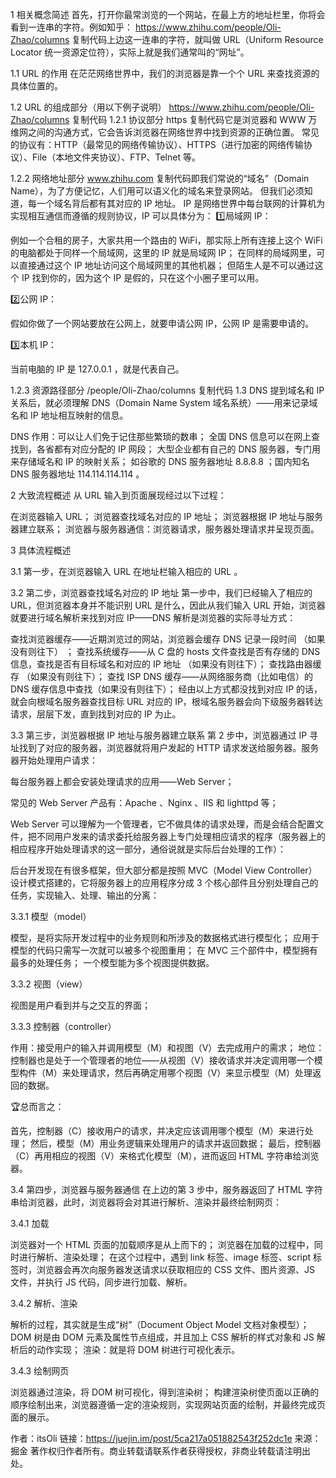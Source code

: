 1 相关概念简述
首先，打开你最常浏览的一个网站，在最上方的地址栏里，你将会看到一连串的字符。例如知乎：
https://www.zhihu.com/people/Oli-Zhao/columns
复制代码上边这一连串的字符，就叫做 URL（Uniform Resource Locator 统一资源定位符），实际上就是我们通常叫的“网址”。

1.1 URL 的作用
在茫茫网络世界中，我们的浏览器是靠一个个 URL 来查找资源的具体位置的。

1.2 URL 的组成部分（用以下例子说明）
https://www.zhihu.com/people/Oli-Zhao/columns
复制代码
1.2.1 协议部分
https
复制代码它是浏览器和 WWW 万维网之间的沟通方式，它会告诉浏览器在网络世界中找到资源的正确位置。
常见的协议有：HTTP（最常见的网络传输协议）、HTTPS（进行加密的网络传输协议）、File（本地文件夹协议）、FTP、Telnet 等。

1.2.2 网络地址部分
www.zhihu.com
复制代码即我们常说的“域名”（Domain Name），为了方便记忆，人们用可以语义化的域名来登录网站。 但我们必须知道，每一个域名背后都有其对应的 IP 地址。
IP 是网络世界中每台联网的计算机为实现相互通信而遵循的规则协议，IP 可以具体分为：
1️⃣局域网 IP：

例如一个合租的房子，大家共用一个路由的 WiFi，那实际上所有连接上这个 WiFi 的电脑都处于同样一个局域网，这里的 IP 就是局域网 IP；
在同样的局域网里，可以直接通过这个 IP 地址访问这个局域网里的其他机器；
但陌生人是不可以通过这个 IP 找到你的，因为这个 IP 是假的，只在这个小圈子里可以用。

2️⃣公网 IP：

假如你做了一个网站要放在公网上，就要申请公网 IP，公网 IP 是需要申请的。

3️⃣本机 IP：

当前电脑的 IP 是 127.0.0.1 ，就是代表自己。


1.2.3 资源路径部分
/people/Oli-Zhao/columns
复制代码
1.3 DNS
提到域名和 IP 关系后，就必须理解 DNS（Domain Name System 域名系统）——用来记录域名和 IP 地址相互映射的信息。

DNS 作用：可以让人们免于记住那些繁琐的数串；
全国 DNS 信息可以在网上查找到，各省都有对应分配的 IP 网段；
大型企业都有自己的 DNS 服务器，专门用来存储域名和 IP 的映射关系；
如谷歌的 DNS 服务器地址 8.8.8.8 ；国内知名 DNS 服务器地址 114.114.114.114 。



2 大致流程概述
从 URL 输入到页面展现经过以下过程：

在浏览器输入 URL；
浏览器查找域名对应的 IP 地址；
浏览器根据 IP 地址与服务器建立联系；
浏览器与服务器通信：浏览器请求，服务器处理请求并呈现页面。



3 具体流程概述

3.1 第一步，在浏览器输入 URL
在地址栏输入相应的 URL 。

3.2 第二步，浏览器查找域名对应的 IP 地址
第一步中，我们已经输入了相应的 URL，但浏览器本身并不能识别 URL 是什么，因此从我们输入 URL 开始，浏览器就要进行域名解析来找到对应 IP——DNS 解析是浏览器的实际寻址方式：

查找浏览器缓存——近期浏览过的网站，浏览器会缓存 DNS 记录一段时间 （如果没有则往下） ；
查找系统缓存——从 C 盘的 hosts 文件查找是否有存储的 DNS 信息，查找是否有目标域名和对应的 IP 地址 （如果没有则往下）；
查找路由器缓存 （如果没有则往下）；
查找 ISP DNS 缓存——从网络服务商（比如电信）的 DNS 缓存信息中查找（如果没有则往下）；
经由以上方式都没找到对应 IP 的话，就会向根域名服务器查找目标 URL 对应的 IP，根域名服务器会向下级服务器转达请求，层层下发，直到找到对应的 IP 为止。


3.3 第三步，浏览器根据 IP 地址与服务器建立联系
第 2 步中，浏览器通过 IP 寻址找到了对应的服务器，浏览器就将用户发起的 HTTP 请求发送给服务器。服务器开始处理用户请求：


每台服务器上都会安装处理请求的应用——Web Server；


常见的 Web Server 产品有：Apache 、Nginx 、IIS 和 lighttpd 等；


Web Server 可以理解为一个管理者，它不做具体的请求处理，而是会结合配置文件，把不同用户发来的请求委托给服务器上专门处理相应请求的程序（服务器上的相应程序开始处理请求的这一部分，通俗说就是实际后台处理的工作）：



后台开发现在有很多框架，但大部分都是按照 MVC（Model View Controller）设计模式搭建的，它将服务器上的应用程序分成 3 个核心部件且分别处理自己的任务，实现输入、处理、输出的分离：


3.3.1 模型（model）

模型，是将实际开发过程中的业务规则和所涉及的数据格式进行模型化；
应用于模型的代码只需写一次就可以被多个视图重用；
在 MVC 三个部件中，模型拥有最多的处理任务；
一个模型能为多个视图提供数据。


3.3.2 视图（view）

视图是用户看到并与之交互的界面；


3.3.3 控制器（controller）

作用：接受用户的输入并调用模型（M）和视图（V）去完成用户的需求；
地位：控制器也是处于一个管理者的地位——从视图（V）接收请求并决定调用哪一个模型构件（M）来处理请求，然后再确定用哪个视图（V）来显示模型（M）处理返回的数据。

🏆总而言之：

首先，控制器（C）接收用户的请求，并决定应该调用哪个模型（M）来进行处理；
然后，模型（M）用业务逻辑来处理用户的请求并返回数据；
最后，控制器（C）再用相应的视图（V）来格式化模型（M），进而返回 HTML 字符串给浏览器。


3.4 第四步，浏览器与服务器通信
在上边的第 3 步中，服务器返回了 HTML 字符串给浏览器，此时，浏览器将会对其进行解析、渲染并最终绘制网页：

3.4.1 加载

浏览器对一个 HTML 页面的加载顺序是从上而下的；
浏览器在加载的过程中，同时进行解析、渲染处理；
在这个过程中，遇到 link 标签、image 标签、script 标签时，浏览器会再次向服务器发送请求以获取相应的 CSS 文件、图片资源、JS 文件，并执行 JS 代码，同步进行加载、解析。


3.4.2 解析、渲染

解析的过程，其实就是生成“树”（Document Object Model 文档对象模型）；
DOM 树是由 DOM 元素及属性节点组成，并且加上 CSS 解析的样式对象和 JS 解析后的动作实现；
渲染：就是将 DOM 树进行可视化表示。


3.4.3 绘制网页

浏览器通过渲染，将 DOM 树可视化，得到渲染树；
构建渲染树使页面以正确的顺序绘制出来，浏览器遵循一定的渲染规则，实现网站页面的绘制，并最终完成页面的展示。




作者：itsOli
链接：https://juejin.im/post/5ca217a051882543f252dc1e
来源：掘金
著作权归作者所有。商业转载请联系作者获得授权，非商业转载请注明出处。